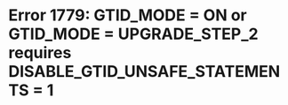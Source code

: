 # Error 1779: GTID\_MODE = ON or GTID\_MODE = UPGRADE\_STEP\_2 requires DISABLE\_GTID\_UNSAFE\_STATEMENTS = 1

